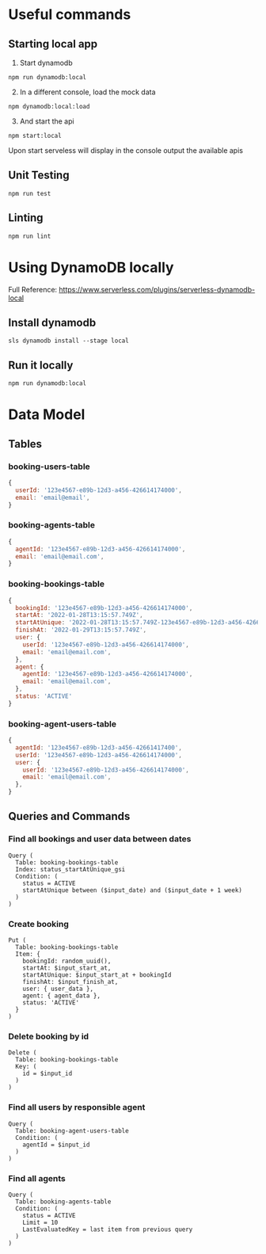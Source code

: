 # Useful commands

## Starting local app

1. Start dynamodb

```
npm run dynamodb:local
``` 

2. In a different console, load the mock data

``` 
npm dynamodb:local:load
``` 

3. And start the api

``` 
npm start:local
``` 

Upon start serveless will display in the console output the available apis

## Unit Testing

```
npm run test
```

## Linting

```
npm run lint
```

# Using DynamoDB locally

Full Reference: https://www.serverless.com/plugins/serverless-dynamodb-local

## Install dynamodb

```
sls dynamodb install --stage local
```

## Run it locally

```
npm run dynamodb:local
```

# Data Model

## Tables

### booking-users-table

```javascript
{
  userId: '123e4567-e89b-12d3-a456-426614174000',
  email: 'email@email',
}
```

### booking-agents-table

```javascript
{
  agentId: '123e4567-e89b-12d3-a456-426614174000',
  email: 'email@email.com',
}
```

### booking-bookings-table

```javascript
{
  bookingId: '123e4567-e89b-12d3-a456-426614174000',
  startAt: '2022-01-28T13:15:57.749Z',
  startAtUnique: '2022-01-28T13:15:57.749Z-123e4567-e89b-12d3-a456-426614174000' // ${startAt-bookingId}
  finishAt: '2022-01-29T13:15:57.749Z',
  user: {
    userId: '123e4567-e89b-12d3-a456-426614174000',
    email: 'email@email.com',
  },
  agent: {
    agentId: '123e4567-e89b-12d3-a456-426614174000',
    email: 'email@email.com',
  },
  status: 'ACTIVE'
}
```

### booking-agent-users-table

```javascript
{
  agentId: '123e4567-e89b-12d3-a456-42661417400',
  userId: '123e4567-e89b-12d3-a456-426614174000',
  user: {
    userId: '123e4567-e89b-12d3-a456-426614174000',
    email: 'email@email.com',
  },
}
```

## Queries and Commands

### Find all bookings and user data between dates

```
Query (
  Table: booking-bookings-table
  Index: status_startAtUnique_gsi
  Condition: (
    status = ACTIVE
    startAtUnique between ($input_date) and ($input_date + 1 week)
  )
)
```

### Create booking

```
Put (
  Table: booking-bookings-table
  Item: {
    bookingId: random_uuid(),
    startAt: $input_start_at,
    startAtUnique: $input_start_at + bookingId 
    finishAt: $input_finish_at,
    user: { user_data },
    agent: { agent_data },
    status: 'ACTIVE'
  }
)
```

### Delete booking by id

```
Delete (
  Table: booking-bookings-table
  Key: (
    id = $input_id
  )
)
```

### Find all users by responsible agent

```
Query (
  Table: booking-agent-users-table
  Condition: (
    agentId = $input_id
  )
)
```

### Find all agents

```
Query (
  Table: booking-agents-table
  Condition: (
    status = ACTIVE
    Limit = 10
    LastEvaluatedKey = last item from previous query
  )
)
```
